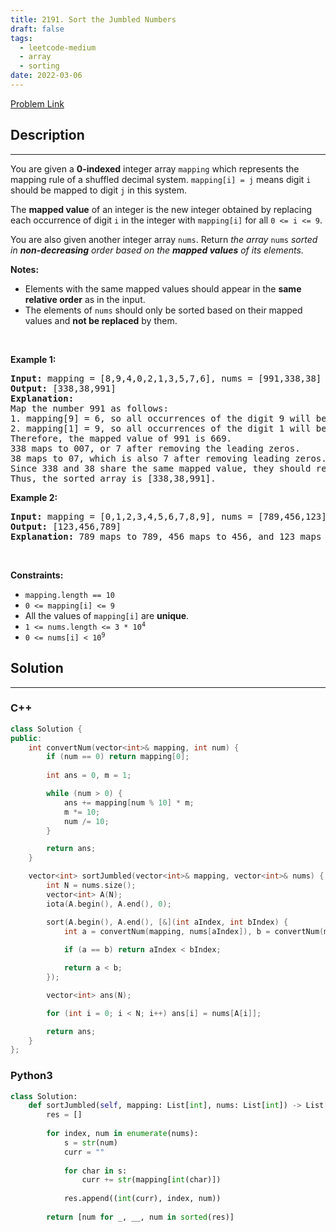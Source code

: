 ```yaml
---
title: 2191. Sort the Jumbled Numbers
draft: false
tags: 
  - leetcode-medium
  - array
  - sorting
date: 2022-03-06
---
```


[Problem Link](https://leetcode.com/problems/sort-the-jumbled-numbers/)

## Description

---
<p>You are given a <strong>0-indexed</strong> integer array <code>mapping</code> which represents the mapping rule of a shuffled decimal system. <code>mapping[i] = j</code> means digit <code>i</code> should be mapped to digit <code>j</code> in this system.</p>

<p>The <strong>mapped value</strong> of an integer is the new integer obtained by replacing each occurrence of digit <code>i</code> in the integer with <code>mapping[i]</code> for all <code>0 &lt;= i &lt;= 9</code>.</p>

<p>You are also given another integer array <code>nums</code>. Return <em>the array </em><code>nums</code><em> sorted in <strong>non-decreasing</strong> order based on the <strong>mapped values</strong> of its elements.</em></p>

<p><strong>Notes:</strong></p>

<ul>
	<li>Elements with the same mapped values should appear in the <strong>same relative order</strong> as in the input.</li>
	<li>The elements of <code>nums</code> should only be sorted based on their mapped values and <strong>not be replaced</strong> by them.</li>
</ul>

<p>&nbsp;</p>
<p><strong class="example">Example 1:</strong></p>

<pre>
<strong>Input:</strong> mapping = [8,9,4,0,2,1,3,5,7,6], nums = [991,338,38]
<strong>Output:</strong> [338,38,991]
<strong>Explanation:</strong> 
Map the number 991 as follows:
1. mapping[9] = 6, so all occurrences of the digit 9 will become 6.
2. mapping[1] = 9, so all occurrences of the digit 1 will become 9.
Therefore, the mapped value of 991 is 669.
338 maps to 007, or 7 after removing the leading zeros.
38 maps to 07, which is also 7 after removing leading zeros.
Since 338 and 38 share the same mapped value, they should remain in the same relative order, so 338 comes before 38.
Thus, the sorted array is [338,38,991].
</pre>

<p><strong class="example">Example 2:</strong></p>

<pre>
<strong>Input:</strong> mapping = [0,1,2,3,4,5,6,7,8,9], nums = [789,456,123]
<strong>Output:</strong> [123,456,789]
<strong>Explanation:</strong> 789 maps to 789, 456 maps to 456, and 123 maps to 123. Thus, the sorted array is [123,456,789].
</pre>

<p>&nbsp;</p>
<p><strong>Constraints:</strong></p>

<ul>
	<li><code>mapping.length == 10</code></li>
	<li><code>0 &lt;= mapping[i] &lt;= 9</code></li>
	<li>All the values of <code>mapping[i]</code> are <strong>unique</strong>.</li>
	<li><code>1 &lt;= nums.length &lt;= 3 * 10<sup>4</sup></code></li>
	<li><code>0 &lt;= nums[i] &lt; 10<sup>9</sup></code></li>
</ul>


## Solution

---
### C++
``` cpp title='sort-the-jumbled-numbers'
class Solution {
public:
    int convertNum(vector<int>& mapping, int num) {
        if (num == 0) return mapping[0];
        
        int ans = 0, m = 1;

        while (num > 0) {
            ans += mapping[num % 10] * m;
            m *= 10;
            num /= 10;
        }

        return ans;
    }

    vector<int> sortJumbled(vector<int>& mapping, vector<int>& nums) {
        int N = nums.size();
        vector<int> A(N);
        iota(A.begin(), A.end(), 0);

        sort(A.begin(), A.end(), [&](int aIndex, int bIndex) {
            int a = convertNum(mapping, nums[aIndex]), b = convertNum(mapping, nums[bIndex]);
            
            if (a == b) return aIndex < bIndex;

            return a < b;
        });

        vector<int> ans(N);

        for (int i = 0; i < N; i++) ans[i] = nums[A[i]];

        return ans;
    }
};
```
### Python3
``` py title='sort-the-jumbled-numbers'
class Solution:
    def sortJumbled(self, mapping: List[int], nums: List[int]) -> List[int]:
        res = []
        
        for index, num in enumerate(nums):
            s = str(num)
            curr = ""
            
            for char in s:
                curr += str(mapping[int(char)])
            
            res.append((int(curr), index, num))
        
        return [num for _, __, num in sorted(res)]
```

